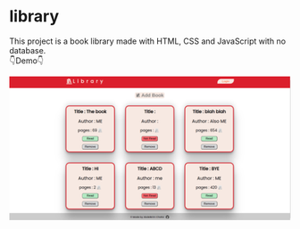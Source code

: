# library

This project is a book library made with HTML, CSS and JavaScript with no database.</br>
👇Demo👇</br>

[<img alt="screenShot of site" width="900px" src="img/Library-site-SS.png" />](https://chafai-abdelkrim.github.io/library/)